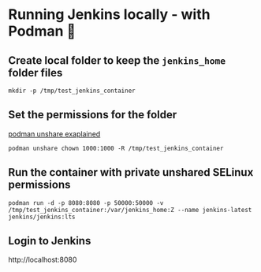# Running Jenkins locally - with Podman :muscle:

## Create local folder to keep the `jenkins_home` folder files

```
mkdir -p /tmp/test_jenkins_container
```

## Set the permissions for the folder

[podman unshare exaplained](https://www.tutorialworks.com/podman-rootless-volumes/)

```
podman unshare chown 1000:1000 -R /tmp/test_jenkins_container
```

## Run the container with private unshared SELinux permissions

```
podman run -d -p 8080:8080 -p 50000:50000 -v /tmp/test_jenkins_container:/var/jenkins_home:Z --name jenkins-latest jenkins/jenkins:lts
```

## Login to Jenkins

http://localhost:8080